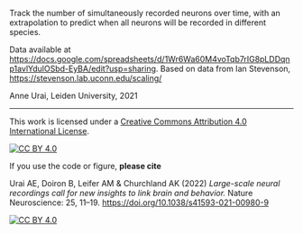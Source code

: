 


Track the number of simultaneously recorded neurons over time, with an extrapolation to predict when all neurons will be recorded in different species. 

Data available at https://docs.google.com/spreadsheets/d/1Wr6Wa60M4voTqb7rIG8pLDDqnp1avlYdulOSbd-EyBA/edit?usp=sharing. Based on data from Ian Stevenson, https://stevenson.lab.uconn.edu/scaling/

Anne Urai, Leiden University, 2021

---


This work is licensed under a
[Creative Commons Attribution 4.0 International License][cc-by]. 

[![CC BY 4.0][cc-by-shield]][cc-by]

If you use the code or figure, **please cite**
    
Urai AE, Doiron B, Leifer AM & Churchland AK (2022) _Large-scale neural recordings call for new insights to link brain and behavior._ Nature Neuroscience: 25, 11–19. https://doi.org/10.1038/s41593-021-00980-9

[![CC BY 4.0][cc-by-image]][cc-by]

[cc-by]: http://creativecommons.org/licenses/by/4.0/
[cc-by-image]: https://i.creativecommons.org/l/by/4.0/88x31.png
[cc-by-shield]: https://img.shields.io/badge/License-CC%20BY%204.0-lightgrey.svg
